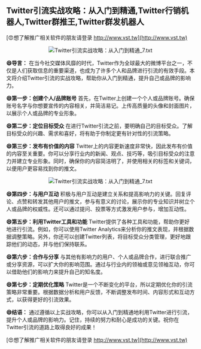 ## **Twitter引流实战攻略：从入门到精通,Twitter行销机器人,Twitter群推王,Twitter群发机器人**

[😍想了解推广相关软件的朋友请登录 http://www.vst.tw](http://www.vst.tw)

 <center><img src="https://vst.tw/MP4/tuiguang/png/1.png" alt="Twitter引流实战攻略：从入门到精通_7.txt"></center>

**😄导言：**
在当今社交媒体风靡的时代，Twitter作为全球最大的微博平台之一，不仅是人们获取信息的重要渠道，也成为了许多个人和品牌进行引流的有效手段。本文将介绍Twitter引流的实战攻略，帮助你从入门到精通，提升自己或品牌的影响力。

**😄第一步：创建个人/品牌账号**
首先，在Twitter上创建一个个人或品牌账号。确保账号名字与你想要宣传的内容相关，并简洁易记。上传高质量的头像和封面图片，以展示个人或品牌的专业形象。

**😄第二步：定位目标受众**
在进行Twitter引流之前，要明确自己的目标受众。了解目标受众的兴趣、需求和喜好，将有助于你制定更有针对性的引流策略。

**😄第三步：发布有价值的内容**
Twitter上的内容更新速度非常快，因此发布有价值的内容至关重要。你可以分享行业内的新闻、观点、技巧等，吸引目标受众的注意力并建立专业形象。同时，确保你的内容简洁明了，并使用相关的标签和关键词，以便用户更容易找到你的推文。

 <center><img src="https://vst.tw/MP4/tuiguang/png/4.png" alt="Twitter引流实战攻略：从入门到精通_7.txt"></center>

**😄第四步：与用户互动**
积极与用户互动是建立关系和提高影响力的关键。回复评论、点赞和转发其他用户的推文，参与有意义的讨论，展示你的专业知识并树立个人或品牌的权威性。还可以通过提问、投票等方式激发用户参与，增加互动性。

**😄第五步：利用Twitter工具和功能**
Twitter提供了各种工具和功能，帮助你更好地进行引流。例如，你可以使用Twitter Analytics来分析你的推文表现，并根据数据调整策略。另外，你还可以创建Twitter列表，将目标受众分类管理，更好地跟踪他们的动态，并与他们保持联系。

**😄第六步：合作与分享**
与其他有影响力的用户、个人或品牌合作，进行联合推广或分享资源，可以扩大你的影响范围。通过与行业内的领袖或意见领袖互动，你可以借助他们的影响力来提升自己的知名度。

**😄第七步：定期优化策略**
Twitter是一个不断变化的平台，所以定期优化你的引流策略非常重要。根据数据分析和用户反馈，不断调整发布时间、内容形式和互动方式，以获得更好的引流效果。

**😄结语：**
通过遵循以上实战攻略，你可以从入门到精通地利用Twitter进行引流，提升个人或品牌的影响力。记住，持续的努力和耐心是成功的关键。祝你在Twitter引流的道路上取得良好的成果！

[😍想了解推广相关软件的朋友请登录 http://www.vst.tw](http://www.vst.tw)



